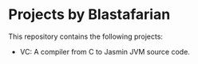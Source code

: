 Projects by Blastafarian
========

This repository contains the following projects:
- VC: A compiler from C to Jasmin JVM source code.
